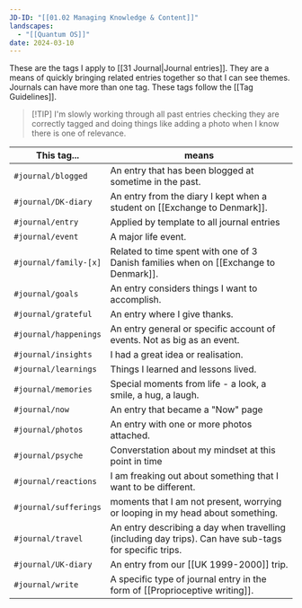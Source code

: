 ```yaml
---
JD-ID: "[[01.02 Managing Knowledge & Content]]"
landscapes:
  - "[[Quantum OS]]"
date: 2024-03-10
---
```

These are the tags I apply to [[31 Journal|Journal entries]]. They are a means of quickly bringing related entries together so that I can see themes. Journals can have more than one tag. These tags follow the [[Tag Guidelines]].

> [!TIP] I'm slowly working through all past entries checking they are correctly tagged and doing things like adding a photo when I know there is one of relevance.

| This tag...           | means                                                                                                  |
| --------------------- | ------------------------------------------------------------------------------------------------------ |
| `#journal/blogged`    | An entry that has been blogged at sometime in the past.                                                |
| `#journal/DK-diary`   | An entry from the diary I kept when a student on [[Exchange to Denmark]].                              |
| `#journal/entry`      | Applied by template to all journal entries                                                             |
| `#journal/event`      | A major life event.                                                                                    |
| `#journal/family-[x]` | Related to time spent with one of 3 Danish families when on [[Exchange to Denmark]].                   |
| `#journal/goals`      | An entry considers things I want to accomplish.                                                        |
| `#journal/grateful`   | An entry where I give thanks.                                                                          |
| `#journal/happenings` | An entry general or specific account of events. Not as big as an event.                                |
| `#journal/insights`   | I had a great idea or realisation.                                                                     |
| `#journal/learnings`  | Things I learned and lessons lived.                                                                    |
| `#journal/memories`   | Special moments from life - a look, a smile, a hug, a laugh.                                           |
| `#journal/now`        | An entry that became a "Now" page                                                                      |
| `#journal/photos`     | An entry with one or more photos attached.                                                             |
| `#journal/psyche`     | Converstation about my mindset at this point in time                                                   |
| `#journal/reactions`  | I am freaking out about something that I want to be different.                                         |
| `#journal/sufferings` | moments that I am not present, worrying or looping in my head about something.                         |
| `#journal/travel`     | An entry describing a day when travelling (including day trips). Can have sub-tags for specific trips. |
| `#journal/UK-diary`   | An entry from our [[UK 1999-2000]] trip.                                                               |
| `#journal/write`      | A specific type of journal entry in the form of [[Proprioceptive writing]].                            |
